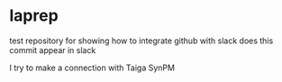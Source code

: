 # laprep
test repository for showing how to integrate github with slack
does this commit appear in slack


I try to make a connection with Taiga SynPM
